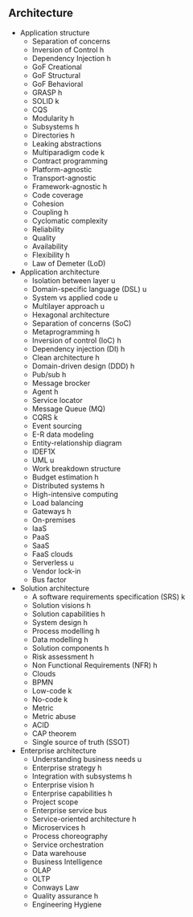 ## Architecture

- Application structure
  - Separation of concerns
  - Inversion of Control h
  - Dependency Injection h
  - GoF Creational
  - GoF Structural
  - GoF Behavioral
  - GRASP h
  - SOLID k
  - CQS
  - Modularity h
  - Subsystems h
  - Directories h
  - Leaking abstractions
  - Multiparadigm code k
  - Contract programming
  - Platform-agnostic
  - Transport-agnostic
  - Framework-agnostic h
  - Code coverage
  - Cohesion
  - Coupling h
  - Cyclomatic complexity
  - Reliability
  - Quality
  - Availability
  - Flexibility h
  - Law of Demeter (LoD)
- Application architecture
  - Isolation between layer u
  - Domain-specific language (DSL) u
  - System vs applied code u
  - Multilayer approach u
  - Hexagonal architecture
  - Separation of concerns (SoC)
  - Metaprogramming h
  - Inversion of control (IoC) h
  - Dependency injection (DI) h
  - Clean architecture h
  - Domain-driven design (DDD) h
  - Pub/sub h
  - Message brocker
  - Agent h
  - Service locator
  - Message Queue (MQ)
  - CQRS k
  - Event sourcing
  - E-R data modeling
  - Entity-relationship diagram
  - IDEF1X
  - UML u
  - Work breakdown structure
  - Budget estimation h
  - Distributed systems h
  - High-intensive computing
  - Load balancing
  - Gateways h
  - On-premises
  - IaaS
  - PaaS
  - SaaS
  - FaaS clouds
  - Serverless u
  - Vendor lock-in
  - Bus factor
- Solution architecture
  - A software requirements specification (SRS) k
  - Solution visions h
  - Solution capabilities h
  - System design h
  - Process modelling h
  - Data modelling h
  - Solution components h
  - Risk assessment h
  - Non Functional Requirements (NFR) h
  - Clouds
  - BPMN
  - Low-code k
  - No-code k
  - Metric
  - Metric abuse
  - ACID
  - CAP theorem
  - Single source of truth (SSOT)
- Enterprise architecture
  - Understanding business needs u
  - Enterprise strategy h
  - Integration with subsystems h
  - Enterprise vision h
  - Enterprise capabilities h
  - Project scope
  - Enterprise service bus
  - Service-oriented architecture h
  - Microservices h
  - Process choreography
  - Service orchestration
  - Data warehouse
  - Business Intelligence
  - OLAP
  - OLTP
  - Conways Law
  - Quality assurance h
  - Engineering Hygiene
